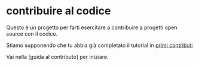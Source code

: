 # contribuire al codice

Questo è un progetto per farti esercitare a contribuire a progetti open source con il codice.

Stiamo supponendo che tu abbia già completato il tutorial in [primi contributi](https://github.com/firstcontributions/first-contributions)

Vai nella [guida al contributo] per iniziare.

